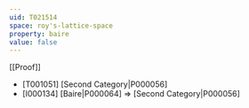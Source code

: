 ```yaml
---
uid: T021514
space: roy's-lattice-space
property: baire
value: false
---
```

[[Proof]]

* [T001051] [Second Category|P000056]
* [I000134] [Baire|P000064] => [Second Category|P000056]

